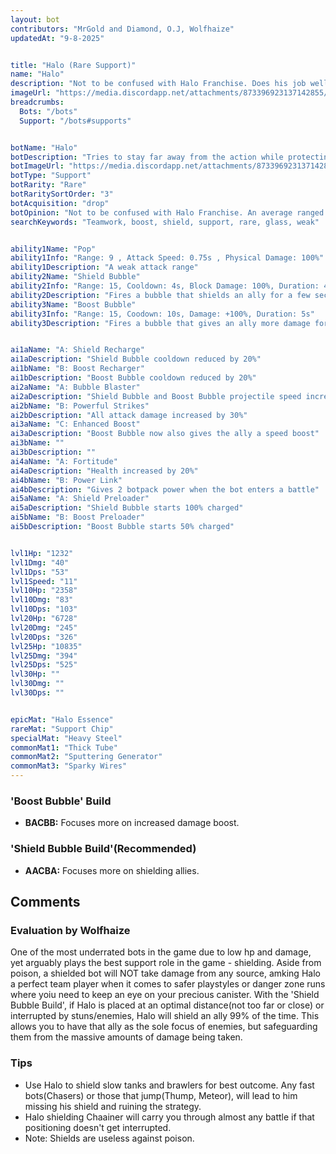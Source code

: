 ```yaml
---
layout: bot
contributors: "MrGold and Diamond, O.J, Wolfhaize"
updatedAt: "9-8-2025"


title: "Halo (Rare Support)"
name: "Halo"
description: "Not to be confused with Halo Franchise. Does his job well when used with the right allies.\n- Feature: Is a good dps dealer/nuker booster\n- Shield Bubble can provide extra survivability on ally\n- Drawback: Somewhat low on health, may die quickly"
imageUrl: "https://media.discordapp.net/attachments/873396923137142855/902076651876253706/Halo.png"
breadcrumbs:
  Bots: "/bots"
  Support: "/bots#supports"


botName: "Halo"
botDescription: "Tries to stay far away from the action while protecting and buffing its allies with bubbles. A real team player"
botImageUrl: "https://media.discordapp.net/attachments/873396923137142855/902076651876253706/Halo.png"
botType: "Support"
botRarity: "Rare"
botRaritySortOrder: "3"
botAcquisition: "drop"
botOpinion: "Not to be confused with Halo Franchise. An average ranged supporter outshined by Beat because there is not many situations where Halo does great, at least it has done its job well."
searchKeywords: "Teamwork, boost, shield, support, rare, glass, weak"


ability1Name: "Pop"
ability1Info: "Range: 9 , Attack Speed: 0.75s , Physical Damage: 100%"
ability1Description: "A weak attack range"
ability2Name: "Shield Bubble"
ability2Info: "Range: 15, Cooldown: 4s, Block Damage: 100%, Duration: 4s"
ability2Description: "Fires a bubble that shields an ally for a few seconds"
ability3Name: "Boost Bubble"
ability3Info: "Range: 15, Coodown: 10s, Damage: +100%, Duration: 5s"
ability3Description: "Fires a bubble that gives an ally more damage for a few seconds"


ai1aName: "A: Shield Recharge"
ai1aDescription: "Shield Bubble cooldown reduced by 20%"
ai1bName: "B: Boost Recharger"
ai1bDescription: "Boost Bubble cooldown reduced by 20%"
ai2aName: "A: Bubble Blaster"
ai2aDescription: "Shield Bubble and Boost Bubble projectile speed increased by 60%"
ai2bName: "B: Powerful Strikes"
ai2bDescription: "All attack damage increased by 30%"
ai3aName: "C: Enhanced Boost"
ai3aDescription: "Boost Bubble now also gives the ally a speed boost"
ai3bName: ""
ai3bDescription: ""
ai4aName: "A: Fortitude"
ai4aDescription: "Health increased by 20%"
ai4bName: "B: Power Link"
ai4bDescription: "Gives 2 botpack power when the bot enters a battle"
ai5aName: "A: Shield Preloader"
ai5aDescription: "Shield Bubble starts 100% charged"
ai5bName: "B: Boost Preloader"
ai5bDescription: "Boost Bubble starts 50% charged"


lvl1Hp: "1232"
lvl1Dmg: "40"
lvl1Dps: "53"
lvl1Speed: "11"
lvl10Hp: "2358"
lvl10Dmg: "83"
lvl10Dps: "103"
lvl20Hp: "6728"
lvl20Dmg: "245"
lvl20Dps: "326"
lvl25Hp: "10835"
lvl25Dmg: "394"
lvl25Dps: "525"
lvl30Hp: ""
lvl30Dmg: ""
lvl30Dps: ""


epicMat: "Halo Essence"
rareMat: "Support Chip"
specialMat: "Heavy Steel"
commonMat1: "Thick Tube"
commonMat2: "Sputtering Generator"
commonMat3: "Sparky Wires"
---
```


### 'Boost Bubble' Build
- **BACBB:** Focuses more on increased damage boost.

### 'Shield Bubble Build'(Recommended)
- **AACBA:** Focuses more on shielding allies.

## Comments

### Evaluation by Wolfhaize
One of the most underrated bots in the game due to low hp and damage, yet arguably plays the best support role in the game - shielding. Aside from poison, a shielded bot will NOT take damage from any source, amking Halo a perfect team player when it comes to safer playstyles or danger zone runs where yoiu need to keep an eye on your precious canister. With the 'Shield Bubble Build', if Halo is placed at an optimal distance(not too far or close) or interrupted by stuns/enemies, Halo will shield an ally 99% of the time. This allows you to have that ally as the sole focus of enemies, but safeguarding them from the massive amounts of damage being taken. 


### Tips
- Use Halo to shield slow tanks and brawlers for best outcome. Any fast bots(Chasers) or those that jump(Thump, Meteor), will lead to him missing his shield and ruining the strategy.
- Halo shielding Chaainer will carry you through almost any battle if that positioning doesn't get interrupted. 
- Note: Shields are useless against poison. 
